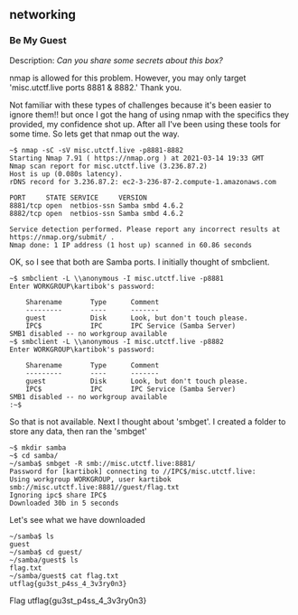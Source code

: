 ## networking

### Be My Guest
Description:
*Can you share some secrets about this box?*

nmap is allowed for this problem. However, you may only target 'misc.utctf.live ports 8881 & 8882.' 
Thank you.

Not familiar with these types of challenges because it's been easier to ignore them!! but once I got the hang of using nmap with the specifics they provided, my confidence shot up. After all I've been using these tools for some time. So lets get that nmap out the way.
```shell
~$ nmap -sC -sV misc.utctf.live -p8881-8882
Starting Nmap 7.91 ( https://nmap.org ) at 2021-03-14 19:33 GMT
Nmap scan report for misc.utctf.live (3.236.87.2)
Host is up (0.080s latency).
rDNS record for 3.236.87.2: ec2-3-236-87-2.compute-1.amazonaws.com

PORT     STATE SERVICE     VERSION
8881/tcp open  netbios-ssn Samba smbd 4.6.2
8882/tcp open  netbios-ssn Samba smbd 4.6.2

Service detection performed. Please report any incorrect results at https://nmap.org/submit/ .
Nmap done: 1 IP address (1 host up) scanned in 60.86 seconds

```
OK, so I see that both are Samba ports. I initially thought of smbclient.

```shell
~$ smbclient -L \\anonymous -I misc.utctf.live -p8881
Enter WORKGROUP\kartibok's password: 

	Sharename       Type      Comment
	---------       ----      -------
	guest           Disk      Look, but don't touch please.
	IPC$            IPC       IPC Service (Samba Server)
SMB1 disabled -- no workgroup available
~$ smbclient -L \\anonymous -I misc.utctf.live -p8882
Enter WORKGROUP\kartibok's password: 

	Sharename       Type      Comment
	---------       ----      -------
	guest           Disk      Look, but don't touch please.
	IPC$            IPC       IPC Service (Samba Server)
SMB1 disabled -- no workgroup available
:~$ 
```
So that is not available. Next I thought about  'smbget'. I created a folder to store any data, then ran the 'smbget'  
```shell
~$ mkdir samba
~$ cd samba/
~/samba$ smbget -R smb://misc.utctf.live:8881/
Password for [kartibok] connecting to //IPC$/misc.utctf.live: 
Using workgroup WORKGROUP, user kartibok
smb://misc.utctf.live:8881//guest/flag.txt                                 
Ignoring ipc$ share IPC$
Downloaded 30b in 5 seconds
```
Let's see what we have downloaded
```
~/samba$ ls
guest
~/samba$ cd guest/
~/samba/guest$ ls
flag.txt
~/samba/guest$ cat flag.txt 
utflag{gu3st_p4ss_4_3v3ry0n3}
```
Flag
utflag{gu3st_p4ss_4_3v3ry0n3}
